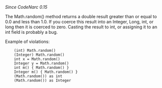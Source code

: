 *Since CodeNarc 0.15*

The Math.random() method returns a double result greater than or equal
to 0.0 and less than 1.0. If you coerce this result into an Integer,
Long, int, or long then it is coerced to zero. Casting the result to
int, or assigning it to an int field is probably a bug.

Example of violations:

``` 
    (int) Math.random()
    (Integer) Math.random()
    int x = Math.random()
    Integer y = Math.random()
    int m() { Math.random() }
    Integer m() { Math.random() }
    (Math.random()) as int
    (Math.random()) as Integer
```
